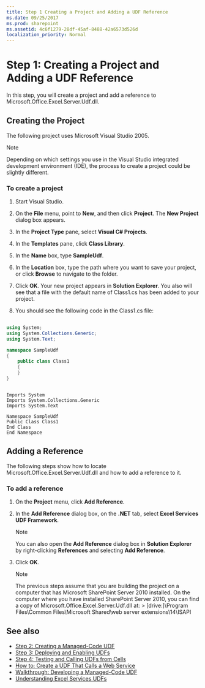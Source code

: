 ```yaml
---
title: Step 1 Creating a Project and Adding a UDF Reference
ms.date: 09/25/2017
ms.prod: sharepoint
ms.assetid: 4c6f1279-28df-45af-8488-42a6573d526d
localization_priority: Normal
---
```



# Step 1: Creating a Project and Adding a UDF Reference

In this step, you will create a project and add a reference to Microsoft.Office.Excel.Server.Udf.dll. 
  
    
    


## Creating the Project

The following project uses Microsoft Visual Studio 2005.
  
> [!NOTE]
> Depending on which settings you use in the Visual Studio integrated development environment (IDE), the process to create a project could be slightly different. 
  
    
    


### To create a project


1. Start Visual Studio.
    
  
2. On the **File** menu, point to **New**, and then click **Project**. The **New Project** dialog box appears.
    
  
3. In the **Project Type** pane, select **Visual C# Projects**.
    
  
4. In the **Templates** pane, click **Class Library**.
    
  
5. In the **Name** box, type **SampleUdf**.
    
  
6. In the **Location** box, type the path where you want to save your project, or click **Browse** to navigate to the folder.
    
  
7. Click **OK**. Your new project appears in **Solution Explorer**. You also will see that a file with the default name of Class1.cs has been added to your project.
    
  
8. You should see the following code in the Class1.cs file:
    
```cs
  
using System;
using System.Collections.Generic;
using System.Text;

namespace SampleUdf
{
    public class Class1
    {
    }
}
```


```VB.net
  
Imports System
Imports System.Collections.Generic
Imports System.Text

Namespace SampleUdf
Public Class Class1
End Class
End Namespace
```


## Adding a Reference

The following steps show how to locate Microsoft.Office.Excel.Server.Udf.dll and how to add a reference to it. 
  
    
    

### To add a reference


1. On the **Project** menu, click **Add Reference**.
    
  
2. In the **Add Reference** dialog box, on the **.NET** tab, select **Excel Services UDF Framework**.
    
    > [!NOTE]
    > You can also open the **Add Reference** dialog box in **Solution Explorer** by right-clicking **References** and selecting **Add Reference**. 

3. Click **OK**.
    
    > [!NOTE]
    > The previous steps assume that you are building the project on a computer that has Microsoft SharePoint Server 2010 installed. On the computer where you have installed SharePoint Server 2010, you can find a copy of Microsoft.Office.Excel.Server.Udf.dll at: > [drive:]\\Program Files\\Common Files\\Microsoft Shared\\web server extensions\\14\\ISAPI 

## See also

- [Step 2: Creating a Managed-Code UDF](step-2-creating-a-managed-code-udf.md)
- [Step 3: Deploying and Enabling UDFs](step-3-deploying-and-enabling-udfs.md)
- [Step 4: Testing and Calling UDFs from Cells](step-4-testing-and-calling-udfs-from-cells.md)
- [How to: Create a UDF That Calls a Web Service](how-to-create-a-udf-that-calls-a-web-service.md)
- [Walkthrough: Developing a Managed-Code UDF](walkthrough-developing-a-managed-code-udf.md)
- [Understanding Excel Services UDFs](understanding-excel-services-udfs.md)

